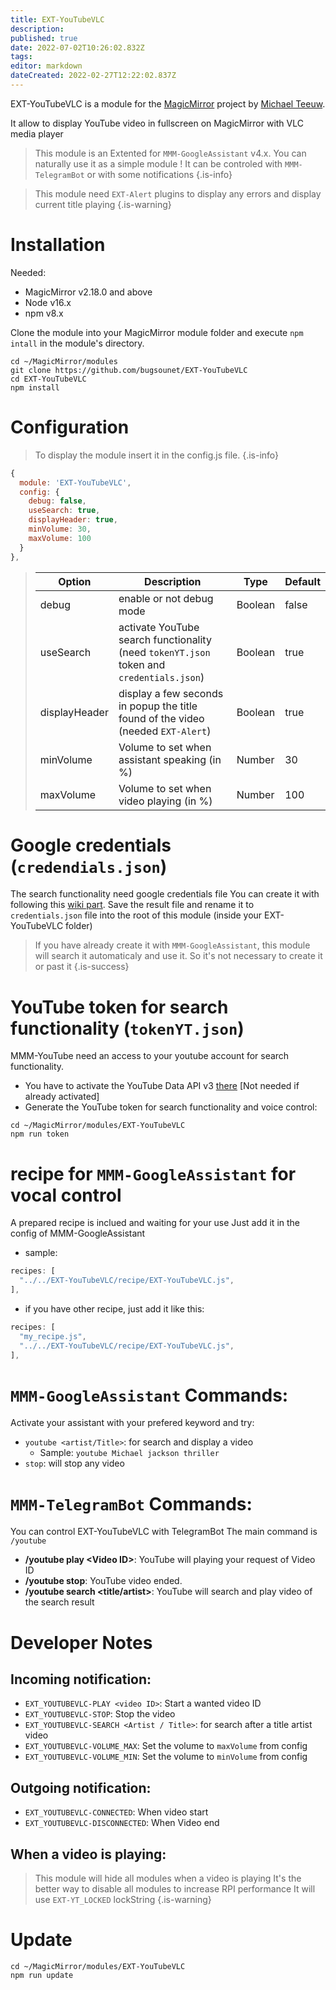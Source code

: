 ```yaml
---
title: EXT-YouTubeVLC
description: 
published: true
date: 2022-07-02T10:26:02.832Z
tags: 
editor: markdown
dateCreated: 2022-02-27T12:22:02.837Z
---
```


EXT-YouTubeVLC is a module for the [MagicMirror](https://github.com/MichMich/MagicMirror) project by [Michael Teeuw](https://github.com/MichMich).

It allow to display YouTube video in fullscreen on MagicMirror with VLC media player

> This module is an Extented for `MMM-GoogleAssistant` v4.x.
> You can naturally use it as a simple module !
> It can be controled with `MMM-TelegramBot` or with some notifications
{.is-info}


> This module need `EXT-Alert` plugins to display any errors and display current title playing
{.is-warning}


# Installation

Needed:
  * MagicMirror v2.18.0 and above
  * Node v16.x
  * npm v8.x

Clone the module into your MagicMirror module folder and execute `npm intall` in the module's directory.
```
cd ~/MagicMirror/modules
git clone https://github.com/bugsounet/EXT-YouTubeVLC
cd EXT-YouTubeVLC
npm install
```

# Configuration

> To display the module insert it in the config.js file.
{.is-info}

```js
{
  module: 'EXT-YouTubeVLC',
  config: {
    debug: false,
    useSearch: true,
    displayHeader: true,
    minVolume: 30,
    maxVolume: 100
  }
},
```

> | Option  | Description | Type | Default |
> | ------- | --- | --- | --- |
> | debug | enable or not debug mode | Boolean | false |
> | useSearch| activate YouTube search functionality (need `tokenYT.json` token and `credentials.json`) | Boolean | true
> | displayHeader | display a few seconds in popup the title found of the video (needed `EXT-Alert`) | Boolean | true 
> | minVolume | Volume to set when assistant speaking (in %) | Number | 30
> | maxVolume | Volume to set when video playing (in %) | Number | 100

# Google credentials (`credendials.json`)

The search functionality need google credentials file
You can create it with following this [wiki part](https://wiki.bugsounet.fr/en/MMM-GoogleAssistant/GoogleAssistantSetup).
Save the result file and rename it to `credentials.json` file into the root of this module (inside your EXT-YouTubeVLC folder)

> If you have already create it with `MMM-GoogleAssistant`, this module will search it automaticaly and use it.
> So it's not necessary to create it or past it
{.is-success}

# YouTube token for search functionality (`tokenYT.json`)

MMM-YouTube need an access to your youtube account for search functionality.
  * You have to activate the YouTube Data API v3
 [there](https://console.developers.google.com/apis/library/youtube.googleapis.com?q=youtube) [Not needed if already activated]
  * Generate the YouTube token for search functionality and voice control:
```
cd ~/MagicMirror/modules/EXT-YouTubeVLC
npm run token
```

# recipe for `MMM-GoogleAssistant` for vocal control
A prepared recipe is inclued and waiting for your use
Just add it in the config of MMM-GoogleAssistant

 * sample:
```js
recipes: [
  "../../EXT-YouTubeVLC/recipe/EXT-YouTubeVLC.js",
],
```
 * if you have other recipe, just add it like this:
```js
recipes: [
  "my_recipe.js",
  "../../EXT-YouTubeVLC/recipe/EXT-YouTubeVLC.js",
],
```

# `MMM-GoogleAssistant` Commands:
Activate your assistant with your prefered keyword and try:
 * `youtube <artist/Title>`: for search and display a video
   * Sample: `youtube Michael jackson thriller`
 * `stop`: will stop any video

# `MMM-TelegramBot` Commands:
You can control EXT-YouTubeVLC with TelegramBot
The main command is `/youtube`

 * **/youtube play \<Video ID>**: YouTube will playing your request of Video ID
 * **/youtube stop**: YouTube video ended.
 * **/youtube search \<title/artist>**: YouTube will search and play video of the search result

# Developer Notes
## Incoming notification:
 * `EXT_YOUTUBEVLC-PLAY <video ID>`: Start a wanted video ID
 * `EXT_YOUTUBEVLC-STOP`: Stop the video
 * `EXT_YOUTUBEVLC-SEARCH <Artist / Title>`: for search after a title artist video
 * `EXT_YOUTUBEVLC-VOLUME_MAX`: Set the volume to `maxVolume` from config
 * `EXT_YOUTUBEVLC-VOLUME_MIN`: Set the volume to `minVolume` from config

## Outgoing notification:
  * `EXT_YOUTUBEVLC-CONNECTED`: When video start
  * `EXT_YOUTUBEVLC-DISCONNECTED`:  When Video end

## When a video is playing:
> This module will hide all modules when a video is playing
> It's the better way to disable all modules to increase RPI performance
> It will use `EXT-YT_LOCKED` lockString
{.is-warning}

# Update
```
cd ~/MagicMirror/modules/EXT-YouTubeVLC
npm run update
```

